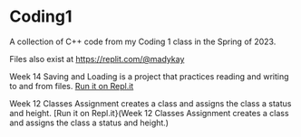 # Coding1
A collection of C++ code from my Coding 1 class in the Spring of 2023. 

Files also exist at https://replit.com/@madykay

Week 14 Saving and Loading is a project that practices reading and writing to and from files. [Run it on Repl.it](https://replit.com/@madykay/Week14Coding1Assignment?v=1)

Week 12 Classes Assignment creates a class and assigns the class a status and height. [Run it on Repl.it}(Week 12 Classes Assignment creates a class and assigns the class a status and height.)

